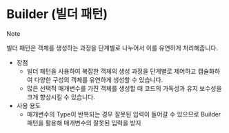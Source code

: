 # Builder (빌더 패턴)
> [!NOTE]
> 빌더 패턴은 객체를 생성하는 과정을 단계별로 나누어서 이를 유연하게 처리해줍니다.

- 장점
  - 빌더 패턴을 사용하여 복잡한 객체의 생성 과정을 단계별로 제어하고 캡슐화하여 다양한 구성의 객체를 유연하게 생성할 수 있습니다.
  - 많은 선택적 매개변수를 가진 객체를 생성할 때 코드의 가독성과 유지 보수성을 크게 향상시킬 수 있습니다.
- 사용 용도
  - 매개변수의 Type이 반복되는 경우 잘못된 입력이 들어갈 수 있으므로 Builder 패턴을 활용해 매개변수의 잘못된 입력을 방지